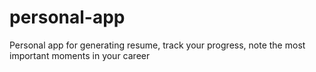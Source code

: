 # personal-app
Personal app for generating resume, track your progress, note the most important moments in your career
